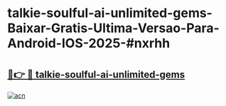 # talkie-soulful-ai-unlimited-gems-Baixar-Gratis-Ultima-Versao-Para-Android-IOS-2025-#nxrhh

# <h2><a href="https://ainizakaria.my?title=talkie-soulful-ai-unlimited-gems&ref=22M">🔗👉 🔴 talkie-soulful-ai-unlimited-gems</a></h2>

[![acn](https://github.com/user-attachments/assets/0f9c940e-d8b0-45ae-aac7-cd30a18b3e1c)](https://ainizakaria.my?title=talkie-soulful-ai-unlimited-gems&ref=22M)


